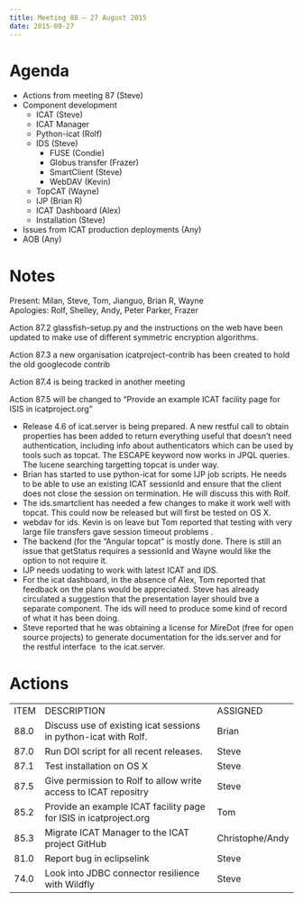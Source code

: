 ```yaml
---
title: Meeting 88 – 27 August 2015
date: 2015-08-27
---
```


# Agenda

  - Actions from meeting 87 (Steve)
  - Component development
      - ICAT (Steve)
      - ICAT Manager
      - Python-icat (Rolf)
      - IDS (Steve)
          - FUSE (Condie)
          - Globus transfer (Frazer)
          - SmartClient (Steve)
          - WebDAV (Kevin)
      - TopCAT (Wayne)
      - IJP (Brian R)
      - ICAT Dashboard (Alex)
      - Installation (Steve)
  - Issues from ICAT production deployments (Any)
  - AOB (Any)

# Notes

Present: Milan, Steve, Tom, Jianguo, Brian R, Wayne  
Apologies: Rolf, Shelley, Andy, Peter Parker, Frazer

Action 87.2 glassfish-setup.py and the instructions on the web have been
updated to make use of different symmetric encryption algorithms.

Action 87.3 a new organisation icatproject-contrib has been created to
hold the old googlecode contrib

Action 87.4 is being tracked in another meeting

Action 87.5 will be changed to “Provide an example ICAT facility page
for ISIS in icatproject.org”

  - Release 4.6 of icat.server is being prepared. A new restful call to
    obtain properties has been added to return everything useful
    that doesn’t need authentication, including info about
    authenticators which can be used by tools such as topcat. The ESCAPE
    keyword now works in JPQL queries. The lucene searching targetting
    topcat is under way.
  - Brian has started to use python-icat for some IJP job scripts. He
    needs to be able to use an existing ICAT sessionId and ensure that
    the client does not close the session on termination. He will
    discuss this with Rolf.
  - The ids.smartclient has needed a few changes to make it work well
    with topcat. This could now be released but will first be tested on
    OS X.
  - webdav for ids. Kevin is on leave but Tom reported that testing with
    very large file transfers gave session timeout problems .
  - The backend (for the “Angular topcat” is mostly done. There is still
    an issue that getStatus requires a sessionId and Wayne would like
    the option to not require it.
  - IJP needs uodating to work with latest ICAT and IDS.
  - For the icat dashboard, in the absence of Alex, Tom reported that
    feedback on the plans would be appreciated. Steve has already
    circulated a suggestion that the presentation layer should bve a
    separate component. The ids will need to produce some kind of record
    of what it has been doing.
  - Steve reported that he was obtaining a license for MireDot (free for
    open source projects) to generate documentation for the ids.server
    and for the restful interface  to the
icat.server.

# Actions

|      |                                                                   |                 |
| ---- | ----------------------------------------------------------------- | --------------- |
| ITEM | DESCRIPTION                                                       | ASSIGNED        |
| 88.0 | Discuss use of existing icat sessions in python-icat with Rolf.   | Brian           |
| 87.0 | Run DOI script for all recent releases.                           | Steve           |
| 87.1 | Test installation on OS X                                         | Steve           |
| 87.5 | Give permission to Rolf to allow write access to ICAT repositry   | Steve           |
| 85.2 | Provide an example ICAT facility page for ISIS in icatproject.org | Tom             |
| 85.3 | Migrate ICAT Manager to the ICAT project GitHub                   | Christophe/Andy |
| 81.0 | Report bug in eclipselink                                         | Steve           |
| 74.0 | Look into JDBC connector resilience with Wildfly                  | Steve           |
